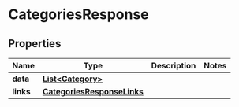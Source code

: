 

# CategoriesResponse


## Properties

| Name | Type | Description | Notes |
|------------ | ------------- | ------------- | -------------|
|**data** | [**List&lt;Category&gt;**](Category.md) |  |  |
|**links** | [**CategoriesResponseLinks**](CategoriesResponseLinks.md) |  |  |



